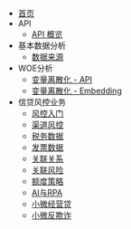 * [首页]()
* API
  * [API 概览](project/api.md)
* 基本数据分析
  * [数据来源](dataset/dataset.md)
* WOE分析
  * [变量离散化 - API](woe/woe_iv_api.md)
  * [变量离散化 - Embedding](woe/woe_embedding)
* 信贷风控业务
  * [风控入门](bank/风控入门)
  * [渠道风控](bank/渠道风控)
  * [税务数据](bank/税务数据)
  * [发票数据](bank/发票数据)
  * [关联关系](bank/关联关系)
  * [关联风险](bank/关联风险)
  * [额度策略](bank/额度策略)
  * [AI与RPA](bank/AI与RPA)
  * [小微经营贷](bank/小微经营贷)
  * [小微反欺诈](bank/小微反欺诈)

[//]: # (    - [SQL链接方法]&#40;sql/sql.md&#41;)

[//]: # (    - [SparkSupport]&#40;SparkSupport/SparkSupport.md&#41;)

[//]: # (    - [一般数据分析]&#40;descriptive_statistics/data_analysis.md&#41;)

[//]: # (    - [变量离散化 - API]&#40;woe_iv/woe_iv_api.md&#41;)

[//]: # (    - [变量离散化 - Embedding]&#40;woe_iv/woe_embedding.md&#41;)

[//]: # (    - [单变量分析]&#40;feature_select/univar.md&#41;)

[//]: # (    - [多变量分析]&#40;feature_select/mutivar.md&#41;)

[//]: # (    - [基本统计分析方法]&#40;descriptive_statistics/descriptive_statistics.md&#41;)

[//]: # (    - [数据可视化]&#40;data_vision/data_vision.md&#41;)

[//]: # (- 模型评估)

[//]: # (    - [指标稳定性评估]&#40;feature_select/PSI-CSI.md&#41;)

[//]: # (    - [模型效果评估]&#40;model_select/model_eval.md&#41;)

[//]: # (- 评分卡建设)

[//]: # (    - [样本建设]&#40;/score_card/sample.md&#41;)

[//]: # (    - [评分建设基本方法]&#40;/score_card/card_utils.md&#41;)

[//]: # (    - [评分卡模型建设]&#40;/score_card/score_card.md&#41;)

[//]: # (    - [规则模型建设]&#40;/score_card/rule_card.md&#41;)

[//]: # (    - [评级模型主标尺建设]&#40;/score_card/master_scale.md&#41;)

[//]: # (    - [违约校准]&#40;/score_card/score_adj.md&#41;)

[//]: # (    - [评分调整]&#40;/score_card/score_adj.md&#41;)

[//]: # (    - [拒绝推断]&#40;/score_card/reject_inference.md&#41;)

[//]: # (    - [额度模型建设]&#40;/score_card/amount.md&#41;)

[//]: # (    - [预期信用损失]&#40;/score_card/ecl.md&#41;)

[//]: # (- 自然语言处理)

[//]: # (    - [自然语言处理]&#40;/nlp/nlp.md&#41;)

[//]: # (- 知识图谱技术)

[//]: # (    - [janusgraph]&#40;/graph/janusgraph.md&#41;)

[//]: # (- 异常检测)

[//]: # (    - [异常交易检测]&#40;/score_card/abnormal_detection.md&#41;)

[//]: # (- 其他问题)

[//]: # (    - [ETL]&#40;/project/etl.md&#41;)

[//]: # (    - [执行与问题排查]&#40;/project/error.md&#41;)

[//]: # (- 特征选择)

[//]: # (    - [指标概述]&#40;feature_select/Overview.md&#41;)
[//]: # (    - [特征选择]&#40;feature_select/feature_select.md&#41;)
[//]: # (    - [KS-ROC-分布]&#40;feature_select/KS.md&#41;)
[//]: # (    - [ROC]&#40;feature_select/ROC.md&#41;)

[//]: # (    )
[//]: # (- 评分卡建设)

[//]: # (    - [主标尺设计]&#40;score_card/master_scale.md&#41;)

[//]: # ()
[//]: # (- 模型选择)

[//]: # (    - [概率校准]&#40;model_select/ModelSelect.md&#41;)
[//]: # (    - [Metrics]&#40;model_select/metrics.md&#41;)

[//]: # (    )
[//]: # (- 模型监控)

[//]: # (    - [监控指标]&#40;monitoring/monitoring.md&#41;)

[//]: # ()
[//]: # (- 机器学习方法)

[//]: # (    - [LinearRegression]&#40;machine_learning/linearregression.md&#41;)
[//]: # (    - [Ridge]&#40;machine_learning/ridge.md&#41;)
[//]: # (    - [Lasso]&#40;machine_learning/lasso.md&#41;)
[//]: # (    - [Logistics]&#40;machine_learning/logistics.md&#41;)
[//]: # (    - [Tree]&#40;machine_learning/tree.md&#41;)
[//]: # (    - [Apriori]&#40;machine_learning/apriori.md&#41;)
[//]: # (    - [Smitext]&#40;machine_learning/simtext.md&#41;)
